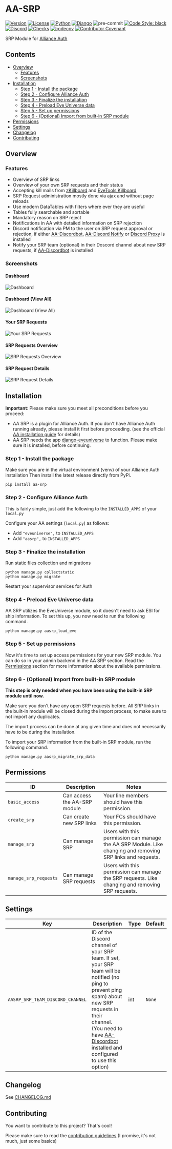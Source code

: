 # AA-SRP

[![Version](https://img.shields.io/pypi/v/aa-srp?label=release)](https://pypi.org/project/aa-srp/)
[![License](https://img.shields.io/github/license/ppfeufer/aa-srp)](https://github.com/ppfeufer/aa-srp/blob/master/LICENSE)
[![Python](https://img.shields.io/pypi/pyversions/aa-srp)](https://pypi.org/project/aa-srp/)
[![Django](https://img.shields.io/pypi/djversions/aa-srp?label=django)](https://pypi.org/project/aa-srp/)
![pre-commit](https://img.shields.io/badge/pre--commit-enabled-brightgreen?logo=pre-commit&logoColor=white)
[![Code Style: black](https://img.shields.io/badge/code%20style-black-000000.svg)](http://black.readthedocs.io/en/latest/)
[![Discord](https://img.shields.io/discord/790364535294132234?label=discord)](https://discord.gg/zmh52wnfvM)
[![Checks](https://github.com/ppfeufer/aa-srp/actions/workflows/automated-checks.yml/badge.svg)](https://github.com/ppfeufer/aa-srp/actions/workflows/automated-checks.yml)
[![codecov](https://codecov.io/gh/ppfeufer/aa-srp/branch/master/graph/badge.svg?token=D63TU2TBIW)](https://codecov.io/gh/ppfeufer/aa-srp)
[![Contributor Covenant](https://img.shields.io/badge/Contributor%20Covenant-2.1-4baaaa.svg)](https://github.com/ppfeufer/aa-srp/blob/master/CODE_OF_CONDUCT.md)


SRP Module for [Alliance Auth](https://gitlab.com/allianceauth/allianceauth)


## Contents

- [Overview](#overview)
    - [Features](#features)
    - [Screenshots](#screenshots)
- [Installation](#overview)
    - [Step 1 - Install the package](#step-1---install-the-package)
    - [Step 2 - Configure Alliance Auth](#step-2---configure-alliance-auth)
    - [Step 3 - Finalize the installation](#step-3---finalize-the-installation)
    - [Step 4 - Preload Eve Universe data](#step-4---preload-eve-universe-data)
    - [Step 5 - Set up permissions](#step-5---set-up-permissions)
    - [Step 6 - (Optional) Import from built-in SRP module](#step-6---optional-import-from-built-in-srp-module)
- [Permissions](#permissions)
- [Settings](#settings)
- [Changelog](#changelog)
- [Contributing](#contributing)


## Overview

### Features

- Overview of SRP links
- Overview of your own SRP requests and their status
- Accepting kill mails from [zKillboard](https://zkillboard.com/) and
  [EveTools Killboard](https://kb.evetools.org/)
- SRP Request administration mostly done via ajax and without page reloads
- Use modern DataTables with filters where ever they are useful
- Tables fully searchable and sortable
- Mandatory reason on SRP reject
- Notifications in AA with detailed information on SRP rejection
- Discord notification via PM to the user on SRP request approval or rejection, if
  either [AA-Discordbot](https://github.com/pvyParts/allianceauth-discordbot),
  [AA-Discord Notify](https://gitlab.com/ErikKalkoken/aa-discordnotify) or
  [Discord Proxy](https://gitlab.com/ErikKalkoken/discordproxy) is installed
- Notify your SRP team (optional) in their Doscord channel about new SRP requests, if
  [AA-Discordbot](https://github.com/pvyParts/allianceauth-discordbot) is installed


### Screenshots

#### Dashboard
![Dashboard](https://raw.githubusercontent.com/ppfeufer/aa-srp/master/aasrp/images/aa-srp-dashboard.jpg)


#### Dashboard (View All)
![Dashboard (View All)](https://raw.githubusercontent.com/ppfeufer/aa-srp/master/aasrp/images/aa-srp-dashboard-view-all.jpg)


#### Your SRP Requests
![Your SRP Requests](https://raw.githubusercontent.com/ppfeufer/aa-srp/master/aasrp/images/aa-srp-your-requests.jpg)


#### SRP Requests Overview
![SRP Requests Overview](https://raw.githubusercontent.com/ppfeufer/aa-srp/master/aasrp/images/aa-srp-requests-overview.jpg)


#### SRP Request Details
![SRP Request Details](https://raw.githubusercontent.com/ppfeufer/aa-srp/master/aasrp/images/aa-srp-request-details.jpg)


## Installation

**Important**: Please make sure you meet all preconditions before you proceed:

- AA SRP is a plugin for Alliance Auth. If you don't have Alliance Auth running
  already, please install it first before proceeding. (see the official
  [AA installation guide](https://allianceauth.readthedocs.io/en/latest/installation/allianceauth.html) for details)
- AA SRP needs the app [django-eveuniverse](https://gitlab.com/ErikKalkoken/django-eveuniverse)
  to function. Please make sure it is installed, before continuing.


### Step 1 - Install the package

Make sure you are in the virtual environment (venv) of your Alliance Auth
installation Then install the latest release directly from PyPi.

```shell
pip install aa-srp
```


### Step 2 - Configure Alliance Auth

This is fairly simple, just add the following to the `INSTALLED_APPS` of your `local.py`

Configure your AA settings (`local.py`) as follows:

- Add `"eveuniverse",` to `INSTALLED_APPS`
- Add `"aasrp",` to `INSTALLED_APPS`


### Step 3 - Finalize the installation

Run  static files collection and migrations

```shell
python manage.py collectstatic
python manage.py migrate
```

Restart your supervisor services for Auth


### Step 4 - Preload Eve Universe data

AA SRP utilizes the EveUniverse module, so it doesn't need to ask ESI for ship
information. To set this up, you now need to run the following command.

```shell
python manage.py aasrp_load_eve
```

### Step 5 - Set up permissions

Now it's time to set up access permissions for your new SRP module. You can do so in
your admin backend in the AA SRP section. Read the [Permissions](#permissions)
section for more information about the available permissions.


### Step 6 - (Optional) Import from built-in SRP module

**This step is only needed when you have been using the built-in SRP module until now.**

Make sure you don't have any open SRP requests before. All SRP links in the built-in
module will be closed during the import process, to make sure to not import any
duplicates.

The import process can be done at any given time and does not necessarily have to be
during the installation.

To import your SRP information from the built-in SRP module, run the following command.

```shell
python manage.py aasrp_migrate_srp_data
```


## Permissions

| ID                    | Description                  | Notes                                                                                                       |
|-----------------------|------------------------------|-------------------------------------------------------------------------------------------------------------|
| `basic_access`        | Can access the AA-SRP module | Your line members should have this permission.                                                              |
| `create_srp`          | Can create new SRP links     | Your FCs should have this permission.                                                                       |
| `manage_srp`          | Can manage SRP               | Users with this permission can manage the AA SRP Module. Like changing and removing SRP links and requests. |
| `manage_srp_requests` | Can manage SRP requests      | Users with this permission can manage the SRP requests. Like changing and removing SRP requests.            |


## Settings

| Key | Description | Type | Default |
|-----|-------------|------|---------|
| `AASRP_SRP_TEAM_DISCORD_CHANNEL` | ID of the Discord channel of your SRP team. If set, your SRP team will be notified (no ping to prevent ping spam) about new SRP requests in their channel. (You need to have [AA-Discordbot](https://github.com/pvyParts/allianceauth-discordbot) installed and configured to use this option) | int | `None` |


## Changelog

See [CHANGELOG.md](CHANGELOG.md)


## Contributing

You want to contribute to this project? That's cool!

Please make sure to read the [contribution guidelines](CONTRIBUTING.md)
(I promise, it's not much, just some basics)
